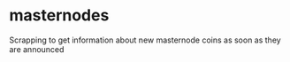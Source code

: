 # masternodes
Scrapping to get information about new masternode coins as soon as they are announced
